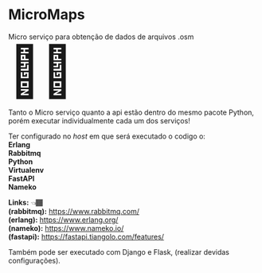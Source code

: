 # MicroMaps
Micro serviço para obtenção de dados de arquivos .osm <span style="font-size: 100px">&#129497;&#127997;</span>


Tanto o Micro serviço quanto a api estão dentro do mesmo pacote Python,
porém executar individualmente cada um dos serviços!

Ter configurado no <i>host</i> em que será executado o codigo o:<br/>
<strong>Erlang </strong> <br/>
<strong>Rabbitmq </strong> <br/>
<strong>Python </strong> <br/>
<strong>Virtualenv </strong> <br/>
<strong>FastAPI </strong> <br/>
<strong>Nameko </strong> <br/>

<strong>Links:</strong> <span>&#128072;&#127998;</span><br/> 
<strong>(rabbitmq):</strong> https://www.rabbitmq.com/ <br/>
<strong>(erlang):</strong> https://www.erlang.org/<br/>
<strong>(nameko):</strong> https://www.nameko.io/<br/>
<strong>(fastapi):</strong> https://fastapi.tiangolo.com/features/<br/>

Também pode ser executado com Django e Flask, (realizar devidas configurações).
